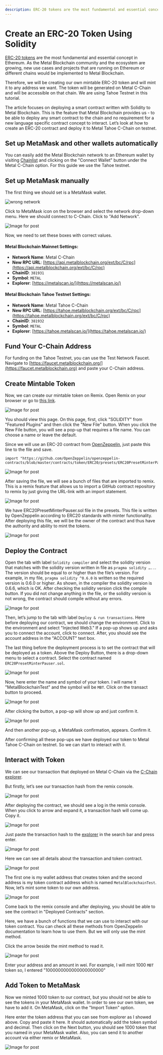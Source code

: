 ```yaml
---
description: ERC-20 tokens are the most fundamental and essential concept in Ethereum. This same token standard is adopted in the Metal Blockchain ecosystem.
---
```


# Create an ERC-20 Token Using Solidity

[ERC-20
tokens](https://ethereum.org/en/developers/docs/standards/tokens/erc-20/) are
the most fundamental and essential concept in Ethereum. As the Metal Blockchain
community and the ecosystem are growing, new use cases and projects that are
running on Ethereum or different chains would be implemented to Metal Blockchain.

Therefore, we will be creating our own mintable ERC-20 token and will mint it to
any address we want. The token will be generated on Metal C-Chain and will
be accessible on that chain. We are using Tahoe Testnet in this tutorial.

The article focuses on deploying a smart contract written with Solidity to
Metal Blockchain. This is the feature that Metal Blockchain provides us - to be able to deploy
any smart contract to the chain and no requirement for a new language specific
contract concept to interact. Let’s look at how to create an ERC-20 contract and
deploy it to Metal Tahoe C-Chain on testnet.

## Set up MetaMask and other wallets automatically

You can easily add the Metal Blockchain network to an Ethereum wallet by visiting [Chainlist](https://chainlist.org/?search=metal) and clicking on the "Connect Wallet" button under the Metal C-Chain option. For this guide we use the Tahoe testnet.

## Set up MetaMask manually

The first thing we should set is a MetaMask wallet.

![wrong network](https://i.imgur.com/N7og5JJ.jpg)

Click to MetaMask icon on the browser and select the network drop-down menu.
Here we should connect to C-Chain. Click to "Add Network".

![Image for post](https://miro.medium.com/max/989/1*Y7O1bBeTWnuQBAqTnwmqUQ.png)

Now, we need to set these boxes with correct values.

#### **Metal Blockchain Mainnet Settings:**

- **Network Name**: Metal C-Chain
- **New RPC URL**: [https://api.metalblockchain.org/ext/bc/C/rpc](https://api.metalblockchain.org/ext/bc/C/rpc)
- **ChainID**: `381931`
- **Symbol**: `METAL`
- **Explorer**: [https://metalscan.io/](https://metalscan.io/)

#### **Metal Blockchain Tahoe Testnet Settings:**

- **Network Name**: Metal Tahoe C-Chain
- **New RPC URL**: [https://tahoe.metalblockchain.org/ext/bc/C/rpc](https://tahoe.metalblockchain.org/ext/bc/C/rpc)
- **ChainID**: `381932`
- **Symbol**: `METAL`
- **Explorer**: [https://tahoe.metalscan.io/](https://tahoe.metalscan.io/)

## Fund Your C-Chain Address

For funding on the Tahoe Testnet, you can use the Test Network Faucet. Navigate
to [https://faucet.metalblockchain.org/](https://faucet.metalblockchain.org) and paste your
C-Chain address.

## Create Mintable Token

Now, we can create our mintable token on Remix. Open Remix on your browser or go
to [this
link](https://remix.ethereum.org/#optimize=false&evmVersion=null&version=soljson-v0.6.6+commit.6c089d02.js).

![Image for post](https://miro.medium.com/max/1910/1*FWHtbWNXr6FvjzPHH93wvw.png)

You should view this page. On this page, first, click "SOLIDITY" from "Featured
Plugins" and then click the "New File" button. When you click the New File
button, you will see a pop-up that requires a file name. You can choose a name
or leave the default.

Since we will use an ERC-20 contract from
[OpenZeppelin](https://openzeppelin.com/contracts/), just paste this line to the
file and save.

```solidity
import "https://github.com/OpenZeppelin/openzeppelin-contracts/blob/master/contracts/token/ERC20/presets/ERC20PresetMinterPauser.sol";
```

![Image for post](https://miro.medium.com/max/1408/1*y1wpcCeB8PypnPfs-zhyBg.png)

After saving the file, we will see a bunch of files that are imported to remix.
This is a remix feature that allows us to import a GitHub contract repository to
remix by just giving the URL-link with an import statement.

![Image for post](https://miro.medium.com/max/1364/1*6pmdpKWiKj4RW-OcvMSijA.png)

We have ERC20PresetMinterPauser.sol file in the presets. This file is written by
OpenZeppelin according to ERC20 standards with minter functionality. After
deploying this file, we will be the owner of the contract and thus have the
authority and ability to mint the tokens.

![Image for post](https://miro.medium.com/max/1398/1*5UcrRfoSwjpD29NyuMrrbA.png)

## Deploy the Contract

Open the tab with label `Solidity compiler` and select the solidity version that
matches with the solidity version written in file as `pragma solidity …..`. The
version should be equal to or higher than the file’s version. For example, in my
file, `pragma solidity ^0.6.0` is written so the required version is 0.6.0 or
higher. As shown, in the compiler the solidity version is 0.6.6, which is OK.
After checking the solidity version click the compile button. If you did not
change anything in the file, or the solidity version is not wrong, the contract
should compile without any errors.

![Image for post](https://miro.medium.com/max/1388/1*2jkDckFUJ4z3gMoLYZ_-PQ.png)

Then, let’s jump to the tab with label `Deploy & run transactions`. Here before
deploying our contract, we should change the environment. Click to the
environment and select "Injected Web3." If a pop-up shows up and asks you to
connect the account, click to connect. After, you should see the account address
in the "ACCOUNT" text box.

The last thing before the deployment process is to set the contract that will be
deployed as a token. Above the Deploy Button, there is a drop-down menu to
select a contract. Select the contract named `ERC20PresetMinterPauser.sol`.

![Image for post](https://i.imgur.com/WwKxumT.jpg)

Now, here enter the name and symbol of your token. I will name it "MetalBlockchainTest" and the
symbol will be `MBT`. Click on the transact button to proceed.

![Image for post](https://miro.medium.com/max/593/1*ZKDEv_h_Pqfd3b7PAosXQw.png)

After clicking the button, a pop-up will show up and just confirm it.

![Image for post](https://i.imgur.com/40B6ph4.jpg)

And then another pop-up, a MetaMask confirmation, appears. Confirm it.

After confirming all these pop-ups we have deployed our token to Metal Tahoe
C-Chain on testnet. So we can start to interact with it.

## Interact with Token

We can see our transaction that deployed on Metal C-Chain via the [C-Chain explorer](https://tahoe.metalscan.io/).

But firstly, let’s see our transaction hash from the remix console.

![Image for post](https://i.imgur.com/8B1HuUu.jpg)

After deploying the contract, we should see a log in the remix console. When you
click to arrow and expand it, a transaction hash will come up. Copy it.

![Image for post](https://i.imgur.com/OviYjYT.png)

Just paste the transaction hash to the [explorer](https://tahoe.metalscan.io/)
in the search bar and press enter.

![Image for post](https://i.imgur.com/k3E1MtH.png)

Here we can see all details about the transaction and token contract.

![Image for post](https://i.imgur.com/WseAEBS.png)

The first one is my wallet address that creates token and the second address is
my token contract address which is named `MetalBlockchainTest`. Now, let’s mint some token to
our own address.

![Image for post](https://miro.medium.com/max/607/1*K9eBNTQFkvUYjjmvegDZtQ.png)

Come back to the remix console and after deploying, you should be able to see the
contract in "Deployed Contracts" section.

Here, we have a bunch of functions that we can use to interact with our token
contract. You can check all these methods from OpenZeppelin documentation to
learn how to use them. But we will only use the mint method.

Click the arrow beside the mint method to read it.

![Image for post](https://miro.medium.com/max/577/1*GrxG6rsklrYN4xN1eF_ckw.png)

Enter your address and an amount in wei. For example, I will mint 1000 `MBT` token so, I entered "1000000000000000000000"

## Add Token to MetaMask

Now we minted 1000 token to our contract, but you should not be able to see the
tokens in your MetaMask wallet. In order to see our own token, we have to add
it. On MetaMask, click on the "Import Token" option.

Here enter the token address that you can see from explorer as I showed above.
Copy and paste it here. It should automatically add the token symbol and decimal. Then click on the Next button, you should see 1000 token
that you named in your MetaMask wallet. Also, you can send it to another account
via either remix or MetaMask.

![Image for post](https://i.imgur.com/D9jLKm0.jpg)
